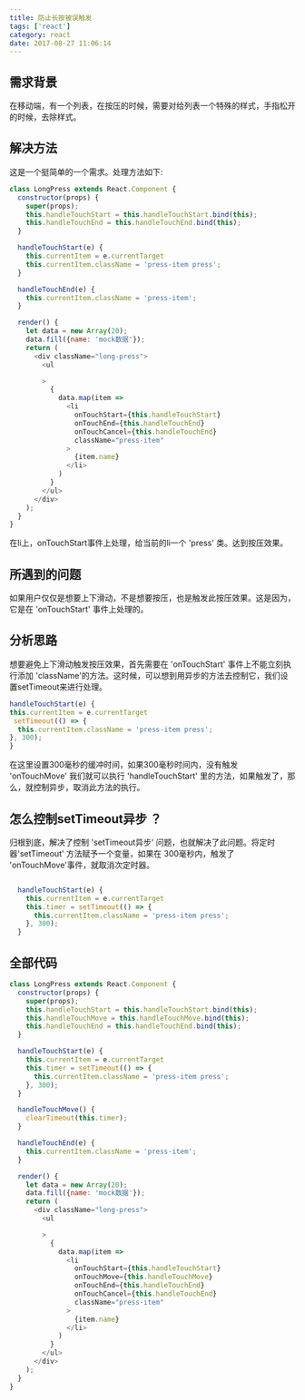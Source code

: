 ```yaml
---
title: 防止长按被误触发
tags: ['react']
category: react
date: 2017-08-27 11:06:14
---
```


## 需求背景
在移动端，有一个列表，在按压的时候，需要对给列表一个特殊的样式，手指松开的时候，去除样式。

## 解决方法
这是一个挺简单的一个需求。处理方法如下:
```javascript
class LongPress extends React.Component {
  constructor(props) {
    super(props);
    this.handleTouchStart = this.handleTouchStart.bind(this);
    this.handleTouchEnd = this.handleTouchEnd.bind(this);
  }

  handleTouchStart(e) {
    this.currentItem = e.currentTarget
    this.currentItem.className = 'press-item press';
  }

  handleTouchEnd(e) {
    this.currentItem.className = 'press-item';
  }

  render() {
    let data = new Array(20);
    data.fill({name: 'mock数据'});
    return (
      <div className="long-press">
        <ul

        >
          {
            data.map(item =>
              <li
                onTouchStart={this.handleTouchStart}
                onTouchEnd={this.handleTouchEnd}
                onTouchCancel={this.handleTouchEnd}
                className="press-item"
              >
                {item.name}
              </li>
            )
          }
        </ul>
      </div>
    );
  }
}
```
在li上，onTouchStart事件上处理，给当前的li一个 'press' 类。达到按压效果。

## 所遇到的问题
如果用户仅仅是想要上下滑动，不是想要按压，也是触发此按压效果。这是因为，它是在 'onTouchStart' 事件上处理的。

## 分析思路
想要避免上下滑动触发按压效果，首先需要在 'onTouchStart' 事件上不能立刻执行添加 'className'的方法。这时候，可以想到用异步的方法去控制它，我们设置setTimeout来进行处理。
```javascript
handleTouchStart(e) {
this.currentItem = e.currentTarget
 setTimeout(() => {
  this.currentItem.className = 'press-item press';
}, 300);
}
```
在这里设置300毫秒的缓冲时间，如果300毫秒时间内，没有触发 'onTouchMove' 我们就可以执行 'handleTouchStart' 里的方法，如果触发了，那么，就控制异步，取消此方法的执行。

## 怎么控制setTimeout异步 ？
归根到底，解决了控制 'setTimeout异步' 问题，也就解决了此问题。将定时器'setTimeout' 方法赋予一个变量，如果在 300毫秒内，触发了 'onTouchMove'事件，就取消次定时器。
```javascript

  handleTouchStart(e) {
    this.currentItem = e.currentTarget
    this.timer = setTimeout(() => {
      this.currentItem.className = 'press-item press';
    }, 300);
  }

```

## 全部代码
```javascript
class LongPress extends React.Component {
  constructor(props) {
    super(props);
    this.handleTouchStart = this.handleTouchStart.bind(this);
    this.handleTouchMove = this.handleTouchMove.bind(this);
    this.handleTouchEnd = this.handleTouchEnd.bind(this);
  }

  handleTouchStart(e) {
    this.currentItem = e.currentTarget
    this.timer = setTimeout(() => {
      this.currentItem.className = 'press-item press';
    }, 300);
  }

  handleTouchMove() {
    clearTimeout(this.timer);
  }

  handleTouchEnd(e) {
    this.currentItem.className = 'press-item';
  }

  render() {
    let data = new Array(20);
    data.fill({name: 'mock数据'});
    return (
      <div className="long-press">
        <ul

        >
          {
            data.map(item =>
              <li
                onTouchStart={this.handleTouchStart}
                onTouchMove={this.handleTouchMove}
                onTouchEnd={this.handleTouchEnd}
                onTouchCancel={this.handleTouchEnd}
                className="press-item"
              >
                {item.name}
              </li>
            )
          }
        </ul>
      </div>
    );
  }
}
```

